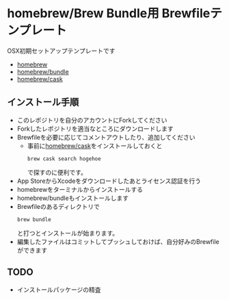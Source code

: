 homebrew/Brew Bundle用 Brewfileテンプレート
===

OSX初期セットアップテンプレートです

- [homebrew](http://brew.sh/index_ja.html)
- [homebrew/bundle](https://github.com/Homebrew/homebrew-bundle)
- [homebrew/cask](http://caskroom.io/)

## インストール手順

- このレポジトリを自分のアカウントにForkしてください
- Forkしたレポジトリを適当なところにダウンロードします
- Brewfileを必要に応じてコメントアウトしたり、追加してください
  - 事前に[homebrew/cask](http://caskroom.io/)をインストールしておくと  
    ```
    brew cask search hogehoe
    ```  
    で探すのに便利です。
- App StoreからXcodeをダウンロードしたあとライセンス認証を行う
- homebrewをターミナルからインストールする
- homebrew/bundleもインストールします
- Brewfileのあるディレクトリで  
  ```
  brew bundle
  ```  
  と打つとインストールが始まります。
- 編集したファイルはコミットしてプッシュしておけば、自分好みのBrewfileができます

## TODO

- インストールパッケージの精査
